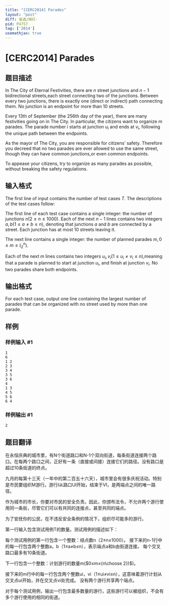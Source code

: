 ```yaml
---
title: "[CERC2014] Parades"
layout: "post"
diff: 省选/NOI-
pid: P4757
tag: ['2014']
usemathjax: true
---
```


# [CERC2014] Parades
## 题目描述

In The City of Eternal Festivities, there are $n$ street junctions and $n-1$ bidirectional streets,each street connecting two of the junctions. Between every two junctions, there is exactly one (direct or indirect) path connecting them. No junction is an endpoint for more than 10 streets.

Every 13th of September (the 256th day of the year), there are many festivities going on in The City. In particular, the citizens want to organize $m$ parades. The parade number $i$ starts at junction $u_i$ and ends at $v_i$, following the unique path between the endpoints.

As the mayor of The City, you are responsible for citizens’ safety. Therefore you decreed that no two parades are ever allowed to use the same street, though they can have common junctions,or even common endpoints.

To appease your citizens, try to organize as many parades as possible, without breaking the safety regulations.
## 输入格式

The first line of input contains the number of test cases $T$. The descriptions of the test cases follow:

The first line of each test case contains a single integer: the number of junctions $n(2 \le n \le 1000)$. Each of the next $n - 1$ lines contains two integers $a, b(1 \le a ≠ b \le n)$, denoting that junctions $a$ and $b$ are connected by a street. Each junction has at most $10$ streets leaving it.

The next line contains a single integer: the number of planned parades $m, 0 \le m \le (_2^n)$.

Each of the next $m$ lines contains two integers $u_i, v_i (1 \le u_i ≠ v_i \le n)$,meaning that a parade is planned to start at junction $u_i$, and finish at junction $v_i$. No two parades share both endpoints.
## 输出格式

For each test case, output one line containing the largest number of parades that can be organized with no street used by more than one parade.
## 样例

### 样例输入 #1
```
1
6
1 2
2 3
3 4
3 5
3 6
4
1 3
4 5
5 6
6 4
```
### 样例输出 #1
```
2
```
## 题目翻译

在永恒庆典的城市里，有N个街道路口和N-1个双向街道，每条街道连接两个路口。在每两个路口之间，正好有一条（直接或间接）连接它们的路径。没有路口是超过10条街道的终点。

九月的每第十三天（一年中的第二百五十六天），城市里会有很多庆祝活动。特别是市民要组织M游行。游行I从路口UI开始，结束于VI，是两端点之间的唯一路径。

作为城市的市长，你要对市民的安全负责。因此，你颁布法令，不允许两个游行使用同一条街，尽管它们可以有共同的连接点，甚至共同的端点。

为了安抚你的公民，在不违反安全条例的情况下，组织尽可能多的游行。





第一行输入包含测试用例T的数量。测试用例的描述如下：

每个测试用例的第一行包含一个整数：结点数n（2≤n≤1000）。 接下来的n-1行中的每一行包含两个整数a，b（1≤a≠b≤n），表示端点a和b由街道连接。 每个交叉路口最多有10条街道。

下一行包含一个整数：计划游行的数量m($0≤m≤{n\choose   2})$)。

接下来的m行中的每一行包含两个整数ui，vi（1≤ui≠vi≤n），这意味着游行计划从交叉点ui开始，并在交叉点vi处完成。 没有两个游行共享两个端点。





对于每个测试用例，输出一行包含最多数量的游行，这些游行可以被组织，不会有多个游行使用的相同的街道。
